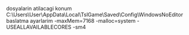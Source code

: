 dosyalarin atilacagi konum
C:\Users\User\AppData\Local\TslGame\Saved\Config\WindowsNoEditor
baslatma ayarlarim
-maxMem=7168 -malloc=system -USEALLAVAILABLECORES -sm4
